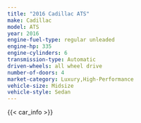 ```yaml
---
title: "2016 Cadillac ATS"
make: Cadillac
model: ATS
year: 2016
engine-fuel-type: regular unleaded
engine-hp: 335
engine-cylinders: 6
transmission-type: Automatic
driven-wheels: all wheel drive
number-of-doors: 4
market-category: Luxury,High-Performance
vehicle-size: Midsize
vehicle-style: Sedan
---
```


{{< car_info >}}
